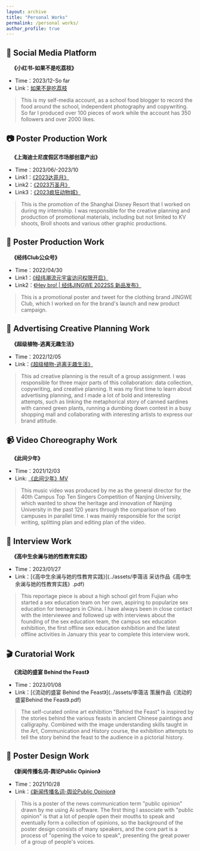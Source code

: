 ```yaml
---
layout: archive
title: "Personal Works"
permalink: /personal works/
author_profile: true
---
```


## 📕 Social Media Platform
&emsp;**《小红书-如果不是吃荔枝》**
- Time：2023/12-So far
- Link：[如果不是吃荔枝](https://www.xiaohongshu.com/user/profile/5f2c49810000000001008b38?xsec_token=YBaXnpcbJ2Rpuw0I8qfollTkxZ6av-Jlo11uFkzPrM-Sg=&xsec_source=app_share&xhsshare=CopyLink&appuid=5f2c49810000000001008b38&apptime=1735023206&share_id=86565561166848c5bffe1791f6dae0c9)
> This is my self-media account, as a school food blogger to record the food around the school, independent photography and copywriting. So far I produced over 100 pieces of work while the account has 350 followers and over 2000 likes.

## 📷 Poster Production Work
&emsp;**《上海迪士尼度假区市场部创意产出》**
- Time：2023/06/-2023/10
- Link1：[《2023达菲月》](https://mp.weixin.qq.com/s/9GQrxo_U2dS2IJwPUxfRQw)
- Link2：[《2023万圣月》](https://mp.weixin.qq.com/s/1zj4IKTFiAom85x9eStiMA)
- Link3：[《2023疯狂动物城》](https://mp.weixin.qq.com/s/6vt8Op7YxjGFV0eFcsITMw)
> This is the promotion of the Shanghai Disney Resort that I worked on during my internship. I was responsible for the creative planning and production of promotional materials, including but not limited to KV shoots, Broll shoots and various other graphic productions.

## 🌈 Poster Production Work
&emsp;**《经纬Club公众号》**
- Time：2022/04/30
- Link1：[《经纬潮流元宇宙访问权限开启》](https://mp.weixin.qq.com/s/aor4P3RGWfEE7YM8EzC4zQ)
- Link2：[《Hey bro! | 经纬JINGWE 2022SS 新品发布》](https://mp.weixin.qq.com/s/aor4P3RGWfEE7YM8EzC4zQ)
> This is a promotional poster and tweet for the clothing brand JINGWE Club, which I worked on for the brand's launch and new product campaign.

## 🛒 Advertising Creative Planning Work
&emsp;**《超级植物-逃离无趣生活》**
- Time：2022/12/05
- Link：[《超级植物-逃离无趣生活》](../assets/策划4C.pdf)
> This ad creative planning is the result of a group assignment. I was responsible for three major parts of this collaboration: data collection, copywriting, and creative planning. It was my first time to learn about advertising planning, and I made a lot of bold and interesting attempts, such as linking the metaphorical story of canned sardines with canned green plants, running a dumbing down contest in a busy shopping mall and collaborating with interesting artists to express our brand attitude.

## 📹 Video Choreography Work
&emsp;**《此间少年》**
- Time：2021/12/03
- Link: [《此间少年》MV](https://www.bilibili.com/video/BV1Ff4y1T7uU/?spm_id_from=333.337.search-card.all.click&vd_source=d5951a05a19895aff03fd6a2926c7ed7)
> This music video was produced by me as the general director for the 40th Campus Top Ten Singers Competition of Nanjing University, which wanted to show the heritage and innovation of Nanjing University in the past 120 years through the comparison of two campuses in parallel time. I was mainly responsible for the script writing, splitting plan and editing plan of the video.

## 🎤 Interview Work
&emsp;**《高中生余澜与她的性教育实践》**
- Time：2023/01/27
- Link：[《高中生余澜与她的性教育实践》](../assets/李蔼洁 采访作品《高中生余澜与她的性教育实践》.pdf)
> This reportage piece is about a high school girl from Fujian who started a sex education team on her own, aspiring to popularize sex education for teenagers in China. I have always been in close contact with the interviewee and followed up with interviews about the founding of the sex education team, the campus sex education exhibition, the first offline sex education exhibition and the latest offline activities in January this year to complete this interview work.

## 🎬 Curatorial Work
&emsp;**《流动的盛宴 Behind the Feast》**
- Time：2023/01/08
- Link：[《流动的盛宴 Behind the Feast》](../assets/李蔼洁 策展作品《流动的盛宴Behind the Feast》.pdf)
> The self-curated online art exhibition "Behind the Feast" is inspired by the stories behind the various feasts in ancient Chinese paintings and calligraphy. Combined with the image understanding skills taught in the Art, Communication and History course, the exhibition attempts to tell the story behind the feast to the audience in a pictorial history.

## 🎨 Poster Design Work
&emsp;**《新闻传播名词-舆论Public Opinion》**
- Time：2021/10/28
- Link：[《新闻传播名词-舆论Public Opinion》](../images/舆论海报.png)
> This is a poster of the news communication term "public opinion" drawn by me using Ai software. The first thing I associate with "public opinion" is that a lot of people open their mouths to speak and eventually form a collection of opinions, so the background of the poster design consists of many speakers, and the core part is a process of "opening the voice to speak", presenting the great power of a group of people's voices. 

